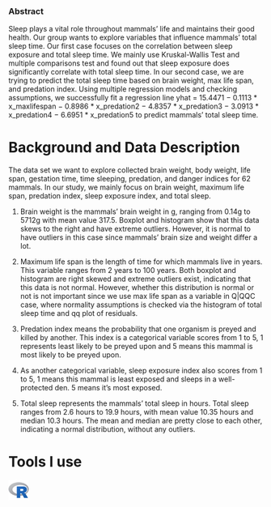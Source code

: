### Abstract
Sleep plays a vital role throughout mammals’ life and maintains their good health. Our group wants to
explore variables that influence mammals’ total sleep time. Our first case focuses on the correlation between
sleep exposure and total sleep time. We mainly use Kruskal-Wallis Test and multiple comparisons test and
found out that sleep exposure does significantly correlate with total sleep time. In our second case, we are
trying to predict the total sleep time based on brain weight, max life span, and predation index. Using
multiple regression models and checking assumptions, we successfully fit a regression line
yhat = 15.4471 − 0.1113 * x_maxlifespan − 0.8986 * x_predation2 − 4.8357 * x_predation3 − 3.0913 * x_predation4 − 6.6951 * x_predation5
to predict mammals’ total sleep time.

# Background and Data Description

The data set we want to explore collected brain weight, body weight, life span, gestation time, time sleeping,
predation, and danger indices for 62 mammals. In our study, we mainly focus on brain weight, maximum
life span, predation index, sleep exposure index, and total sleep.

1. Brain weight is the mammals’ brain weight in g, ranging from 0.14g to 5712g with mean value 317.5.
Boxplot and histogram show that this data skews to the right and have extreme outliers. However, it
is normal to have outliers in this case since mammals’ brain size and weight differ a lot.

2. Maximum life span is the length of time for which mammals live in years. This variable ranges from 2
years to 100 years. Both boxplot and histogram are right skewed and extreme outliers exist, indicating
that this data is not normal. However, whether this distribution is normal or not is not important
since we use max life span as a variable in Q|QQC case, where normality assumptions is checked via
the histogram of total sleep time and qq plot of residuals.

3. Predation index means the probability that one organism is preyed and killed by another. This index is
a categorical variable scores from 1 to 5, 1 represents least likely to be preyed upon and 5 means this
mammal is most likely to be preyed upon.

4. As another categorical variable, sleep exposure index also scores from 1 to 5, 1 means this mammal is
least exposed and sleeps in a well-protected den. 5 means it’s most exposed.

5. Total sleep represents the mammals’ total sleep in hours. Total sleep ranges from 2.6 hours to 19.9
hours, with mean value 10.35 hours and median 10.3 hours. The mean and median are pretty close to
each other, indicating a normal distribution, without any outliers.



# Tools I use
<div>
  <img src="https://github.com/devicons/devicon/blob/master/icons/r/r-original.svg" title="R" alt="R" width="40" height="40"/>&nbsp;
 
</div>


